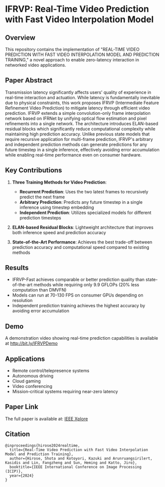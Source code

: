 # IFRVP: Real-Time Video Prediction with Fast Video Interpolation Model

## Overview

This repository contains the implementation of "REAL-TIME VIDEO PREDICTION WITH FAST VIDEO INTERPOLATION MODEL AND PREDICTION TRAINING," a novel approach to enable zero-latency interaction in networked video applications.

## Paper Abstract

Transmission latency significantly affects users' quality of experience in real-time interaction and actuation. While latency is fundamentally inevitable due to physical constraints, this work proposes IFRVP (Intermediate Feature Refinement Video Prediction) to mitigate latency through efficient video prediction. IFRVP extends a simple convolution-only frame interpolation network based on IFRNet by unifying optical flow estimation and pixel refinements into a single network. The architecture introduces ELAN-based residual blocks which significantly reduce computational complexity while maintaining high prediction accuracy. Unlike previous state models that require recursive application for multi-frame prediction, IFRVP's arbitrary and independent prediction methods can generate predictions for any future timestep in a single inference, effectively avoiding error accumulation while enabling real-time performance even on consumer hardware.

## Key Contributions

1. **Three Training Methods for Video Prediction**:
   - **Recurrent Prediction**: Uses the two latest frames to recursively predict the next frame
   - **Arbitrary Prediction**: Predicts any future timestep in a single inference using timestep embedding
   - **Independent Prediction**: Utilizes specialized models for different prediction timesteps

2. **ELAN-based Residual Blocks**: Lightweight architecture that improves both inference speed and prediction accuracy

3. **State-of-the-Art Performance**: Achieves the best trade-off between prediction accuracy and computational speed compared to existing methods

## Results

- IFRVP-Fast achieves comparable or better prediction quality than state-of-the-art methods while requiring only 9.9 GFLOPs (20% less computation than DMVFN)
- Models can run at 70-130 FPS on consumer GPUs depending on resolution
- Independent prediction training achieves the highest accuracy by avoiding error accumulation

## Demo

A demonstration video showing real-time prediction capabilities is available at http://bit.ly/IFRVPDemo

## Applications

- Remote control/telepresence systems
- Autonomous driving
- Cloud gaming
- Video conferencing
- Mission-critical systems requiring near-zero latency

## Paper Link

The full paper is available at: [IEEE Xplore](https://ieeexplore.ieee.org/document/10647865)

## Citation

```
@inproceedings{hirose2024realtime,
  title={Real-Time Video Prediction with Fast Video Interpolation Model and Prediction Training},
  author={Hirose, Shota and Kotoyori, Kazuki and Arunruangsirilert, Kasidis and Lin, Fangzheng and Sun, Heming and Katto, Jiro},
  booktitle={IEEE International Conference on Image Processing (ICIP)},
  year={2024}
}
```
